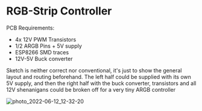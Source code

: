 # RGB-Strip Controller

PCB Requirements:
* 4x 12V PWM Transistors
* 1/2 ARGB Pins + 5V supply
* ESP8266 SMD traces 
* 12V-5V Buck converter 



Sketch is neither correct nor conventional, it's just to show the general layout and routing beforehand.
The left half could be supplied with its own 5V supply, and then the right half with the buck converter, transistors and all 12V shenanigans could be broken off for a very tiny ARGB controller

![photo_2022-06-12_12-32-20](https://user-images.githubusercontent.com/64223238/173229160-ac01e07d-10fc-4148-83ef-41045355bf88.jpg)
